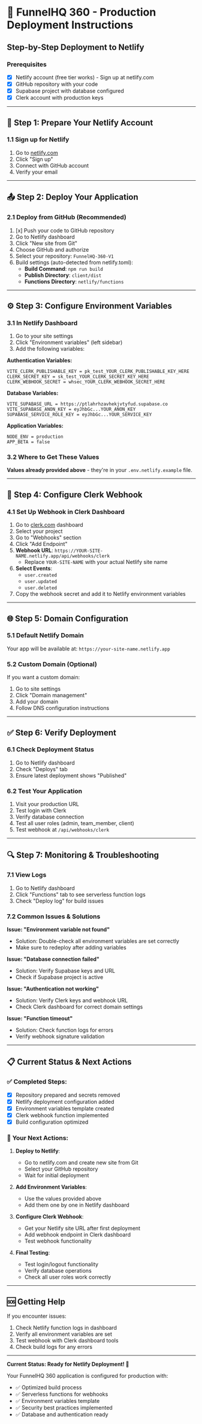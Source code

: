 # 🚀 FunnelHQ 360 - Production Deployment Instructions

## Step-by-Step Deployment to Netlify

### Prerequisites
- [x] Netlify account (free tier works) - Sign up at netlify.com
- [x] GitHub repository with your code
- [x] Supabase project with database configured
- [x] Clerk account with production keys

---

## 🔧 **Step 1: Prepare Your Netlify Account**

### 1.1 Sign up for Netlify
1. Go to [netlify.com](https://netlify.com)
2. Click "Sign up"
3. Connect with GitHub account
4. Verify your email

---

## 📤 **Step 2: Deploy Your Application**

### 2.1 Deploy from GitHub (Recommended)
1. [x] Push your code to GitHub repository
2. Go to Netlify dashboard
3. Click "New site from Git"
4. Choose GitHub and authorize
5. Select your repository: `FunnelHQ-360-V1`
6. Build settings (auto-detected from netlify.toml):
   - **Build Command**: `npm run build`
   - **Publish Directory**: `client/dist`
   - **Functions Directory**: `netlify/functions`

---

## ⚙️ **Step 3: Configure Environment Variables**

### 3.1 In Netlify Dashboard
1. Go to your site settings
2. Click "Environment variables" (left sidebar)
3. Add the following variables:

**Authentication Variables:**
```
VITE_CLERK_PUBLISHABLE_KEY = pk_test_YOUR_CLERK_PUBLISHABLE_KEY_HERE
CLERK_SECRET_KEY = sk_test_YOUR_CLERK_SECRET_KEY_HERE
CLERK_WEBHOOK_SECRET = whsec_YOUR_CLERK_WEBHOOK_SECRET_HERE
```

**Database Variables:**
```
VITE_SUPABASE_URL = https://ptlahrhzavhekjvtyfud.supabase.co
VITE_SUPABASE_ANON_KEY = eyJhbGc...YOUR_ANON_KEY
SUPABASE_SERVICE_ROLE_KEY = eyJhbGc...YOUR_SERVICE_KEY
```

**Application Variables:**
```
NODE_ENV = production
APP_BETA = false
```

### 3.2 Where to Get These Values
**Values already provided above** - they're in your `.env.netlify.example` file.

---

## 🔗 **Step 4: Configure Clerk Webhook**

### 4.1 Set Up Webhook in Clerk Dashboard
1. Go to [clerk.com](https://clerk.com) dashboard
2. Select your project
3. Go to "Webhooks" section
4. Click "Add Endpoint"
5. **Webhook URL**: `https://YOUR-SITE-NAME.netlify.app/api/webhooks/clerk`
   - Replace `YOUR-SITE-NAME` with your actual Netlify site name
6. **Select Events**:
   - `user.created`
   - `user.updated`
   - `user.deleted`
7. Copy the webhook secret and add it to Netlify environment variables

---

## 🌐 **Step 5: Domain Configuration**

### 5.1 Default Netlify Domain
Your app will be available at: `https://your-site-name.netlify.app`

### 5.2 Custom Domain (Optional)
If you want a custom domain:
1. Go to site settings
2. Click "Domain management"
3. Add your domain
4. Follow DNS configuration instructions

---

## ✅ **Step 6: Verify Deployment**

### 6.1 Check Deployment Status
1. Go to Netlify dashboard
2. Check "Deploys" tab
3. Ensure latest deployment shows "Published"

### 6.2 Test Your Application
1. Visit your production URL
2. Test login with Clerk
3. Verify database connection
4. Test all user roles (admin, team_member, client)
5. Test webhook at `/api/webhooks/clerk`

---

## 🔍 **Step 7: Monitoring & Troubleshooting**

### 7.1 View Logs
1. Go to Netlify dashboard
2. Click "Functions" tab to see serverless function logs
3. Check "Deploy log" for build issues

### 7.2 Common Issues & Solutions

**Issue: "Environment variable not found"**
- Solution: Double-check all environment variables are set correctly
- Make sure to redeploy after adding variables

**Issue: "Database connection failed"**
- Solution: Verify Supabase keys and URL
- Check if Supabase project is active

**Issue: "Authentication not working"**
- Solution: Verify Clerk keys and webhook URL
- Check Clerk dashboard for correct domain settings

**Issue: "Function timeout"**
- Solution: Check function logs for errors
- Verify webhook signature validation

---

## 📋 **Current Status & Next Actions**

### ✅ **Completed Steps:**
- [x] Repository prepared and secrets removed
- [x] Netlify deployment configuration added
- [x] Environment variables template created
- [x] Clerk webhook function implemented
- [x] Build configuration optimized

### 🔄 **Your Next Actions:**
1. **Deploy to Netlify**:
   - Go to netlify.com and create new site from Git
   - Select your GitHub repository
   - Wait for initial deployment

2. **Add Environment Variables**:
   - Use the values provided above
   - Add them one by one in Netlify dashboard

3. **Configure Clerk Webhook**:
   - Get your Netlify site URL after first deployment
   - Add webhook endpoint in Clerk dashboard
   - Test webhook functionality

4. **Final Testing**:
   - Test login/logout functionality
   - Verify database operations
   - Check all user roles work correctly

---

## 🆘 **Getting Help**

If you encounter issues:
1. Check Netlify function logs in dashboard
2. Verify all environment variables are set
3. Test webhook with Clerk dashboard tools
4. Check build logs for any errors

---

**Current Status: Ready for Netlify Deployment! 🎉**

Your FunnelHQ 360 application is configured for production with:
- ✅ Optimized build process
- ✅ Serverless functions for webhooks
- ✅ Environment variables template
- ✅ Security best practices implemented
- ✅ Database and authentication ready